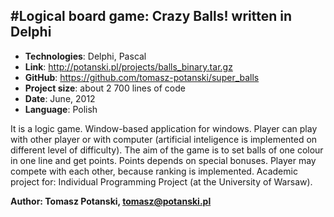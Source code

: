 #Logical board game: Crazy Balls! written in Delphi
---
- **Technologies**: Delphi, Pascal
- **Link**: http://potanski.pl/projects/balls_binary.tar.gz
- **GitHub**: https://github.com/tomasz-potanski/super_balls
- **Project size**: about 2 700 lines of code
- **Date**: June, 2012 
- **Language**: Polish

It is a logic game. Window-based application for windows. Player can play with other player or with computer (artificial inteligence is implemented on different level of difficulty). The aim of the game is to set balls of one colour in one line and get points. Points depends on special bonuses. Player may compete with each other, because ranking is implemented. Academic project for: Individual Programming Project (at the University of Warsaw). 

**Author: Tomasz Potanski, tomasz@potanski.pl**
